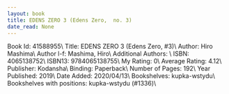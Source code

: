 ```yaml
---
layout: book
title: EDENS ZERO 3 (Edens Zero,  no. 3)
date_read: None
---
```


Book Id: 41588955\ 
Title: EDENS ZERO 3 (Edens Zero, #3)\ 
Author: Hiro Mashima\ 
Author l-f: Mashima, Hiro\ 
Additional Authors: \ 
ISBN: 4065138752\ 
ISBN13: 9784065138755\ 
My Rating: 0\ 
Average Rating: 4.12\ 
Publisher: Kodansha\ 
Binding: Paperback\ 
Number of Pages: 192\ 
Year Published: 2019\ 
Date Added: 2020/04/13\ 
Bookshelves: kupka-wstydu\ 
Bookshelves with positions: kupka-wstydu (#1336)\ 

